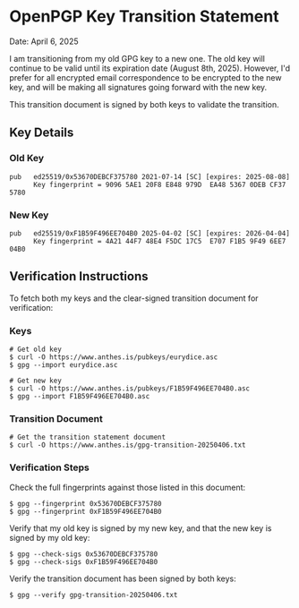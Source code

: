 # OpenPGP Key Transition Statement

Date: April 6, 2025

I am transitioning from my old GPG key to a new one. The old key will
continue to be valid until its expiration date (August 8th, 2025).
However, I'd prefer for all encrypted email correspondence to be
encrypted to the new key, and will be making all signatures going
forward with the new key.

This transition document is signed by both keys to validate the
transition.

## Key Details

### Old Key

```text
pub   ed25519/0x53670DEBCF375780 2021-07-14 [SC] [expires: 2025-08-08]
      Key fingerprint = 9096 5AE1 20F8 E848 979D  EA48 5367 0DEB CF37 5780
```

### New Key

```text
pub   ed25519/0xF1B59F496EE704B0 2025-04-02 [SC] [expires: 2026-04-04]
      Key fingerprint = 4A21 44F7 48E4 F5DC 17C5  E707 F1B5 9F49 6EE7 04B0
```

## Verification Instructions

To fetch both my keys and the clear-signed transition document for
verification:

### Keys

```shell
# Get old key
$ curl -O https://www.anthes.is/pubkeys/eurydice.asc
$ gpg --import eurydice.asc

# Get new key
$ curl -O https://www.anthes.is/pubkeys/F1B59F496EE704B0.asc
$ gpg --import F1B59F496EE704B0.asc
```

### Transition Document

```shell
# Get the transition statement document
$ curl -O https://www.anthes.is/gpg-transition-20250406.txt
```

### Verification Steps

Check the full fingerprints against those listed in this document:

```shell
$ gpg --fingerprint 0x53670DEBCF375780
$ gpg --fingerprint 0xF1B59F496EE704B0
```

Verify that my old key is signed by my new key, and that the new key is
signed by my old key:

```shell
$ gpg --check-sigs 0x53670DEBCF375780
$ gpg --check-sigs 0xF1B59F496EE704B0
```

Verify the transition document has been signed by both keys:

```shell
$ gpg --verify gpg-transition-20250406.txt
```
